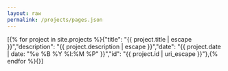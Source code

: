 ```yaml
---
layout: raw
permalink: /projects/pages.json
---
```

[{% for project in site.projects %}{"title": "{{ project.title | escape }}","description": "{{ project.description | escape }}","date": "{{ project.date | date: "%e %B %Y %l:%M %P" }}","id": "{{ project.id | uri_escape }}"},{% endfor %}{}]